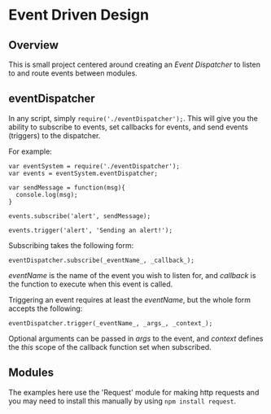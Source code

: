 # Event Driven Design

## Overview
This is small project centered around creating an *Event Dispatcher* to listen to and route events between modules.

## eventDispatcher
In any script, simply ```require('./eventDispatcher');```. This will give you the ability to subscribe to events, set callbacks for events, and send events (triggers) to the dispatcher.

For example:
```
var eventSystem = require('./eventDispatcher');
var events = eventSystem.eventDispatcher;

var sendMessage = function(msg){
  console.log(msg);
}

events.subscribe('alert', sendMessage);

events.trigger('alert', 'Sending an alert!');
```

Subscribing takes the following form: 

```eventDispatcher.subscribe(_eventName_, _callback_);```

_eventName_ is the name of the event you wish to listen for, and
_callback_ is the function to execute when this event is called.

Triggering an event requires at least the _eventName_, but the whole form accepts the following:

```eventDispatcher.trigger(_eventName_, _args_, _context_);```

Optional arguments can be passed in _args_ to the event, and _context_ defines the _this_ scope of the callback function set when subscribed.

## Modules
The examples here use the 'Request' module for making http requests and you may need to install this manually by using ```npm install request```.